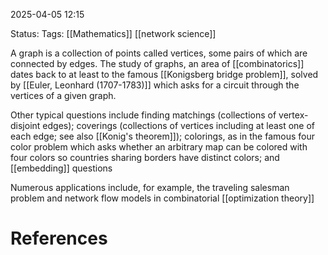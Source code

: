 2025-04-05 12:15

Status:
Tags: [[Mathematics]] [[network science]]

A graph is a collection of points called vertices, some pairs of which are connected by edges. The study of graphs, an area of [[combinatorics]] dates back to at least to the famous [[Konigsberg bridge problem]], solved by [[Euler, Leonhard (1707-1783)]] which asks for a circuit through the vertices of a given graph.

Other typical questions include finding matchings (collections of vertex-disjoint edges); coverings (collections of vertices including at least one of each edge; see also [[Konig's theorem]]); colorings, as in the famous four color problem which asks whether an arbitrary map can be colored with four colors so countries sharing borders have distinct colors; and [[embedding]] questions

Numerous applications include, for example, the traveling salesman problem and network flow models in combinatorial [[optimization theory]]

# References

